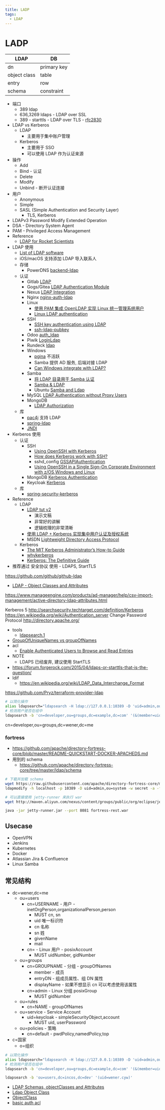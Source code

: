 ```yaml
---
title: LADP
tags:
  - LDAP
---
```


# LADP

| LDAP         | DB          |
| ------------ | ----------- |
| dn           | primary key |
| object class | table       |
| entry        | row         |
| schema       | constraint  |

- 端口
  - 389 ldap
  - 636,3269 ldaps - LDAP over SSL
  - 389 - starttls - LDAP over TLS - [rfc2830](https://www.rfc-editor.org/rfc/rfc2830)
- LDAP vs Kerberos
  - LDAP
    - 主要用于集中账户管理
  - Kerberos
    - 主要用于 SSO
    - 可以使用 LDAP 作为认证来源
- 操作
  - Add
  - Bind - 认证
  - Delete
  - Modify
  - Unbind - 断开认证连接
- 用户
  - Anonymous
  - Simple
  - SASL (Simple Authentication and Security Layer)
    - TLS, Kerberos
- LDAPv3 Password Modify Extended Operation
- DSA - Directory System Agent
- PAM - Privileged Access Management
- Reference
  - [LDAP for Rocket Scientists](http://www.zytrax.com/books/ldap/)
- LDAP 使用
  - [List of LDAP software](https://en.wikipedia.org/wiki/List_of_LDAP_software)
  - iOS/macOS 支持添加 LDAP 导入联系人
  - 存储
    - PowerDNS [backend-ldap](https://doc.powerdns.com/md/authoritative/backend-ldap/)
  - 认证
    - Gitlab [LDAP](https://docs.gitlab.com/ce/administration/auth/ldap.html)
    - Gogs/Gitea [LDAP Authentication Module](https://github.com/go-gitea/gitea/tree/master/modules/auth/ldap)
    - Nexus [LDAP Integration](https://books.sonatype.com/nexus-book/reference/ldap.html)
    - Nginx [nginx-auth-ldap](https://github.com/kvspb/nginx-auth-ldap)
    - Linux
      - [使用 PAM 集成 OpenLDAP 实现 Linux 统一管理系统用户](https://www.ibm.com/developerworks/cn/linux/1406_liulz_pamopenldap/)
      - [Linux LDAP authentication](https://www.s3it.uzh.ch/use/2014-11-04.linux-ldap-auth/slides.pdf)
    - SSH
      - [SSH key authentication using LDAP](https://serverfault.com/questions/653792)
      - [ssh-ldap-pubkey](https://github.com/jirutka/ssh-ldap-pubkey)
    - Odoo [auth_ldap](https://www.odoo.com/apps/modules/online/auth_ldap/)
    - Piwik [LoginLdap](https://plugins.piwik.org/LoginLdap)
    - Rundeck [ldap](http://rundeck.org/2.5.1/administration/authenticating-users.html#ldap)
    - Windows
      - [pgina](http://pgina.org/) 不活跃
      - Samba 提供 AD 服务, 后端对接 LDAP
      - [Can Windows integrate with LDAP?](https://serverfault.com/q/2769/190601)
    - Samba
      - [将 LDAP 目录用于 Samba 认证](https://www.ibm.com/developerworks/cn/education/linux/smb-ldap/smb-ldap.html)
      - [Samba & LDAP](https://wiki.samba.org/index.php/Samba_&_LDAP)
      - Ubuntu [Samba and Ldap](https://help.ubuntu.com/lts/serverguide/samba-ldap.html)
    - MySQL [LDAP Authentication without Proxy Users](https://dev.mysql.com/doc/mysql-security-excerpt/5.6/en/pam-authentication-ldap-without-proxy.html)
    - MongoDB
      - [LDAP Authorization](https://docs.mongodb.com/manual/core/security-ldap-external/)
  - 库
    - [pac4j](https://github.com/pac4j/pac4j) 支持 LDAP
    - [spring-ldap](http://projects.spring.io/spring-ldap/)
    - [JNDI](https://en.wikipedia.org/wiki/Java_Naming_and_Directory_Interface)
- Kerberos 使用
  - 认证
    - SSH
      - [Using OpenSSH with Kerberos](https://www.ibm.com/support/knowledgecenter/en/ssw_aix_61/com.ibm.aix.security/using_openssh_with_kerberosv5.htm)
      - [How does Kerberos work with SSH?](https://serverfault.com/q/329901/190601)
      - sshd_config [GSSAPIAuthentication](http://man.openbsd.org/sshd_config#GSSAPIAuthentication)
      - [Using OpenSSH in a Single Sign-On Corporate Environment with z/OS,Windows and Linux](https://dovetail.com/docs/ssh/kerberos_sso.pdf)
    - MongoDB [Kerberos Authentication](https://docs.mongodb.com/manual/core/kerberos/)
    - Keycloak [Kerberos](https://keycloak.gitbooks.io/server-adminstration-guide/content/topics/authentication/kerberos.html)
  - 库
    - [spring-security-kerberos](http://projects.spring.io/spring-security-kerberos/)
- Reference
  - LDAP
    - [LDAP tut v2](http://quark.humbug.org.au/publications/ldap/ldap_tut_v2.pdf)
      - 演示文稿
      - 非常好的讲解
      - 逻辑梳理的非常清晰
    - [使用 LDAP + Kerberos 实现集中用户认证及授权系统](http://blog.clanzx.net/2013/09/27/ldap-kerberos.html)
    - MSDN [Lightweight Directory Access Protocol](<https://msdn.microsoft.com/en-us/library/aa367008(v=vs.85).aspx>)
  - Kerberos
    - [The MIT Kerberos Administrator’s How-to Guide](http://www.kerberos.org/software/adminkerberos.pdf)
    - [whykerberos](http://www.kerberos.org/software/whykerberos.pdf)
    - [Kerberos: The Definitive Guide](https://doc.lagout.org/network/Kerberos%20The%20Definitive%20Guide%202003.pdf)
- 推荐通过 安全协议 使用 - LDAPS, StartTLS

https://github.com/github/github-ldap

- [LDAP - Object Classes and Attributes](http://www.zytrax.com/books/ldap/ape/)

https://www.manageengine.com/products/ad-manager/help/csv-import-management/active-directory-ldap-attributes.html

Kerberos 5
http://searchsecurity.techtarget.com/definition/Kerberos
https://en.wikipedia.org/wiki/Authentication_server
Change Password Protocol
http://directory.apache.org/

- tools
  - [ldapsearch.1](https://linux.die.net/man/1/ldapsearch)
- [GroupOfUniqueNames vs groupOfNames](http://ldapwiki.com/wiki/GroupOfUniqueNames%20vs%20groupOfNames)
- acl
  - [Enable Authenticated Users to Browse and Read Entries](http://directory.apache.org/apacheds/advanced-ug/4.2.7.1-enable-authenticated-users-to-browse-and-read-entries.html)
- NOTE
  - LDAPS 已经废弃, 建议使用 StartTLS
- https://forum.forgerock.com/2015/04/ldaps-or-starttls-that-is-the-question/
- ldif
  - https://en.wikipedia.org/wiki/LDAP_Data_Interchange_Format

https://github.com/Pryz/terraform-provider-ldap

```bash
# 以简化操作
alias ldapsearch="ldapsearch -H ldap://127.0.0.1:10389 -D 'uid=admin,ou=system' -w secret"
# 检测用户是否在组中
ldapsearch -b 'cn=developer,ou=groups,dc=example,dc=com' '(&(member=uid=wener,ou=users,dc=example,dc=com))'
```

cn=developer,ou=groups,dc=wener,dc=me

### fortress

- https://github.com/apache/directory-fortress-core/blob/master/README-QUICKSTART-DOCKER-APACHEDS.md
- 用到的 schema
  - https://github.com/apache/directory-fortress-core/tree/master/ldap/schema

```bash
# 下载并加载 schema
wget https://raw.githubusercontent.com/apache/directory-fortress-core/master/ldap/schema/apacheds-fortress.ldif
ldapmodify -h localhost -p 10389 -D uid=admin,ou=system -w secret -a -f apacheds-fortress.ldif

# 可以直接使用 jetty-runner 来执行 war
wget http://maven.aliyun.com/nexus/content/groups/public/org/eclipse/jetty/jetty-runner/9.4.6.v20170531/jetty-runner-9.4.6.v20170531.jar -O jetty-runner.jar

java -jar jetty-runner.jar --port 8081 fortress-rest.war
```

## Usecase

- OpenVPN
- Jenkins
- Kubernetes
- Docker
- Atlassian Jira & Confluence
- Linux Samba

## 常见结构

- dc=wener,dc=me
  - ou=users
    - cn=USERNAME - 用户 - inetOrgPerson,organizationalPerson,person
      - MUST cn, sn
      - uid 唯一标识符
      - cn 名称
      - sn 姓
      - givenName
      - mail
    - cn= - Linux 用户 - posixAccount
      - MUST uidNumber, gidNumber
  - ou=groups
    - cn=GROUPNAME - 分组 - groupOfNames
      - member - 成员
      - entryDN - 组成员属性、组 DN 属性
      - displayName - 如果不想显示 cn 可以考虑使用该属性
    - cn=admin - Linux 分组 posixGroup
      - MUST gidNumber
  - ou=rules
    - cn=NAME - groupOfNames
  - ou=service - Service Account
    - uid=keycloak - simpleSecurityObject,account
      - MUST uid, userPassword
  - ou=policies - 策略
    - cn=default - pwdPolicy,namedPolicy,top
- c=国家
  - o=组织

```bash
# 以简化操作
alias ldapsearch="ldapsearch -H ldap://127.0.0.1:10389 -D 'uid=admin,ou=system' -w admin"
# 检测用户是否在组中
ldapsearch -b 'cn=developer,ou=groups,dc=example,dc=com' '(&(member=uid=wener,ou=users,dc=example,dc=com))'

ldapsearch -b 'ou=users,dc=incos,dc=dev' '(uid=wener.cyw)'
```

- [LDAP Schemas, objectClasses and Attributes](http://www.zytrax.com/books/ldap/ch3/)
- [Ldap Object Class](http://www.ldapexplorer.com/en/manual/107060000-ldap-object-classes.htm)
- [ObjectClass](https://ldapwiki.com/wiki/ObjectClass)
- [basic auth acl](https://directory.apache.org/apacheds/basic-ug/3.2-basic-authorization.html)
